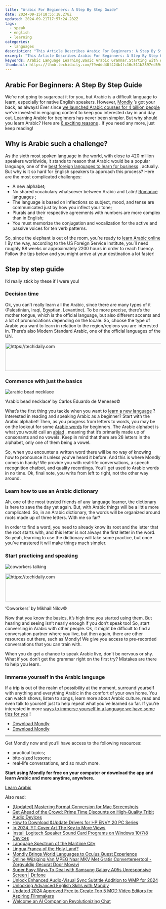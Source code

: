 ```yaml
---
title: "Arabic For Beginners: A Step By Step Guide"
date: 2024-09-15T18:55:18.278Z
updated: 2024-09-21T17:57:24.282Z
tags:
  - speak
  - english
  - learning
categories:
  - languages
description: "This Article Describes Arabic For Beginners: A Step By Step Guide"
excerpt: "This Article Describes Arabic For Beginners: A Step By Step Guide"
keywords: Arabic Language Learning,Basic Arabic Grammar,Starting with Arabic (Beginner's Approach),Arabic Pronunciation Tips,Introduction to Arabic Script,Easy Steps for Mastering Arabic,Beginner-Friendly Arabic Guide
thumbnail: https://thmb.techidaily.com/79eddd40f424b4fc16c511b2897ed594a065fb5be1fe3e9d0261412fc00375f0.jpg
---
```


## Arabic For Beginners: A Step By Step Guide

 We’re not going to sugarcoat it for you, but Arabic is a difficult language to learn, especially for native English speakers. However, [Mondly](https://app.adjust.io/5ixfg4k?campaign=blog-post-id-6418&fallback=https%3A%2F%2Fapp.mondly.com?avangate%5Fsrc=blog-post-id-6418?mother%5Flang=en%5Fus?target%5Flang=ar&redirect%5Fandroid=https%3A%2F%2Fplay.google.com%2Fstore%2Fapps%2Fdetails%3Fid%3Dcom.atistudios.mondly.languages&redirect%5Fios=https%3A%2F%2Fitunes.apple.com%2Fapp%2Fid987873536&redirect%5Fmacos=https%3A%2F%2Fapp.mondly.com?avangate%5Fsrc=blog-post-id-6418?mother%5Flang=en%5Fus?target%5Flang=ar) ’s got your back, as always! Ever since [we launched Arabic courses for 4 billion people](https://shop.mondly.com/affiliate.php?ACCOUNT=ATISTUDI&AFFILIATE=108875&PATH=https://www.mondly.com?AFFILIATE=108875)  we’ve invested in engaging content to keep you interested day in and day out. Learning Arabic for beginners has never been simpler. But why should you learn Arabic? Here are [6 exciting reasons](https://shop.mondly.com/affiliate.php?ACCOUNT=ATISTUDI&AFFILIATE=108875&PATH=https://www.mondly.com?AFFILIATE=108875)  . If you need any more, just keep reading!

## Why is Arabic such a challenge?

 As the sixth most spoken language in the world, with close to 420 million speakers worldwide, it stands to reason that Arabic would be a popular language, one of the [best foreign languages to learn for business](https://shop.mondly.com/affiliate.php?ACCOUNT=ATISTUDI&AFFILIATE=108875&PATH=https://www.mondly.com?AFFILIATE=108875)  , actually. But why is it so hard for English speakers to approach this process? Here are the most complicated challenges:

* A new alphabet;
* No shared vocabulary whatsoever between Arabic and Latin/ [Romance languages](https://shop.mondly.com/affiliate.php?ACCOUNT=ATISTUDI&AFFILIATE=108875&PATH=https://www.mondly.com?AFFILIATE=108875) ;
* The language is based on inflections so subject, mood, and tense are communicated just by how you inflect your tone;
* Plurals and their respective agreements with numbers are more complex than in English;
* You must memorize the conjugation and vocalization for the active and passive voices for ten verb patterns.

 So, since the elephant is out of the room, you’re ready to [learn Arabic online](https://shop.mondly.com/affiliate.php?ACCOUNT=ATISTUDI&AFFILIATE=108875&PATH=https://www.mondly.com?AFFILIATE=108875)  ! By the way, according to the US Foreign Service Institute, you’ll need roughly 88 weeks or approximately 2200 hours in order to reach fluency. Follow the tips below and you might arrive at your destination a lot faster!

## Step by step guide

I’d really stick by these if I were you!

### Decision time

 Ok, you can’t really learn all the Arabic, since there are many types of it (Palestinian, Iraqi, Egyptian, Levantine). To be more precise, there’s the mother tongue, which is the official language, but also different accents and a lot of pronunciations depending on the locale. So, choose the type of Arabic you want to learn in relation to the region/regions you are interested in. There’s also Modern Standard Arabic, one of the official languages of the UN.

<!-- affiliate ads begin -->
<a href="https://laganoo.pxf.io/c/5597632/1528696/16446" target="_top" id="1528696">
  <img src="//a.impactradius-go.com/display-ad/16446-1528696" border="0" alt="https://techidaily.com" width="728" height="90"/>
</a>
<img height="0" width="0" src="https://laganoo.pxf.io/i/5597632/1528696/16446" style="position:absolute;visibility:hidden;" border="0" />
<!-- affiliate ads end -->

### Commence with just the basics

![arabic bead necklace](https://edge.mondly.com/blog/wp-content/uploads/2022/01/arabic-bead-necklace-960x640.jpg "Arabic For Beginners: A Step By Step Guide 2")

 ‘Arabic bead necklace’ by Carlos Eduardo de Meneses©

 What’s the first thing you tackle when you want to [learn a new language](https://shop.mondly.com/affiliate.php?ACCOUNT=ATISTUDI&AFFILIATE=108875&PATH=https://www.mondly.com?AFFILIATE=108875) ? Interested in reading and speaking Arabic as a beginner? Start with the Arabic alphabet! Then, as you progress from letters to words, you may be on the lookout for some [Arabic words](https://shop.mondly.com/affiliate.php?ACCOUNT=ATISTUDI&AFFILIATE=108875&PATH=https://www.mondly.com?AFFILIATE=108875) for beginners. The Arabic alphabet is what you would call an [abjad](https://en.wikipedia.org/wiki/Abjad)  , meaning that it’s primarily made up of consonants and no vowels. Keep in mind that there are 28 letters in the alphabet, only one of them being a vowel.

 So, when you encounter a written word there will be no way of knowing how to pronounce it unless you’ve heard it before. And this is where Mondly comes in handy! We provide you with real-life conversations, a speech recognition chatbot, and quality recordings. You’ll get used to Arabic words in no time. Ok, final note, you write from left to right, not the other way around.

### Learn how to use an Arabic dictionary

 Ah, one of the most trusted friends of any language learner, the dictionary is here to save the day yet again. But, with Arabic things will be a little more complicated. So, in an Arabic dictionary, the words will be organized around roots made up of three letters. With me so far?

 In order to find a word, you need to already know its root and the letter that the root starts with, and this letter is not always the first letter in the word. So yeah, learning to use the dictionary will take some practice, but once you’ve mastered it will make things much simpler.

### Start practicing and speaking

![coworkers talking](https://edge.mondly.com/blog/wp-content/uploads/2022/01/coworkers-talking-960x640.jpg "Arabic For Beginners: A Step By Step Guide 3")

<!-- affiliate ads begin -->
<a href="https://imp.i357552.net/c/5597632/1001446/11832" target="_top" id="1001446">
  <img src="//a.impactradius-go.com/display-ad/11832-1001446" border="0" alt="https://techidaily.com" width="728" height="90"/>
</a>
<img height="0" width="0" src="https://imp.i357552.net/i/5597632/1001446/11832" style="position:absolute;visibility:hidden;" border="0" />
<!-- affiliate ads end -->

 ‘Coworkers’ by Mikhail Nilov©

 Now that you know the basics, it’s high time you started using them. But hearing and seeing isn’t nearly enough if you don’t speak too! So, start conversing in Arabic with other people. Ok, it might be difficult to find a conversation partner where you live, but then again, there are other resources out there, such as Mondly! We give you access to pre-recorded conversations that you can train with.

 When you do get a chance to speak Arabic live, don’t be nervous or shy. What if you don’t get the grammar right on the first try? Mistakes are there to help you learn.

### Immerse yourself in the Arabic language

 If a trip is out of the realm of possibility at the moment, surround yourself with anything and everything Arabic in the comfort of your own home. You can watch shows, listen to songs, learn more about Arabic culture, read and even talk to yourself just to help repeat what you’ve learned so far. If you’re interested in more [ways to immerse yourself in a language we have some tips for you](https://shop.mondly.com/affiliate.php?ACCOUNT=ATISTUDI&AFFILIATE=108875&PATH=https://www.mondly.com?AFFILIATE=108875) !

* [Download Mondly](https://www.facebook.com/sharer/sharer.php?u=https%3A%2F%2Fwww.mondly.com%2Fblog%2Farabic-for-beginners-guide%2F&t=Arabic+for+Beginners%3A+A+Step+by+Step+Guide "Share on Facebook")
* [Download Mondly](https://shop.mondly.com/affiliate.php?ACCOUNT=ATISTUDI&AFFILIATE=108875&PATH=https://www.mondly.com?AFFILIATE=108875)

---

 Get Mondly now and you’ll have access to the following resources:

* practical topics;
* bite-sized lessons;
* real-life conversations, and so much more.

 **Start using Mondly for free on your computer or download the app and learn Arabic and more anytime, anywhere.**

[Learn Arabic](https://adjt.mondly.com/5ixfg4k?campaign=blog-post-id-6418&fallback=https%3A%2F%2Fapp.mondly.com%3Futm%5Fmedium%3Dblog%5Fblog-post-id-6418%26utm%5Fsource%3Dblog-post-id-6418&redirect%5Fmacos=https%3A%2F%2Fapp.mondly.com%3Futm%5Fmedium%3Dblog%5Fblog-post-id-6418%26utm%5Fsource%3Dblog-post-id-6418&redirect%5Fandroid=https%3A%2F%2Fplay.google.com%2Fstore%2Fapps%2Fdetails%3Fid%3Dcom.atistudios.mondly.languages%3Futm%5Fmedium%3Dblog%5Fblog-post-id-6418%26utm%5Fsource%3Dblog-post-id-6418&redirect%5Fios=https%3A%2F%2Fapps.apple.com%2Fapp%2Fapple-store%2Fid987873536%3Fpt%3D78954800%26ct%3Dblog-post-id-6418%26mt%3D8 "Learn Arabic")

<ins class="adsbygoogle"
     style="display:block"
     data-ad-format="autorelaxed"
     data-ad-client="ca-pub-7571918770474297"
     data-ad-slot="1223367746"></ins>

<ins class="adsbygoogle"
     style="display:block"
     data-ad-client="ca-pub-7571918770474297"
     data-ad-slot="8358498916"
     data-ad-format="auto"
     data-full-width-responsive="true"></ins>

<span class="atpl-alsoreadstyle">Also read:</span>
<div><ul>
<li><a href="https://screen-video-capture.techidaily.com/updated-mastering-format-conversion-for-mac-screenshots/"><u>[Updated] Mastering Format Conversion for Mac Screenshots</u></a></li>
<li><a href="https://buynow-marvelous.techidaily.com/get-ahead-of-the-crowd-prime-time-discounts-on-high-quality-tribit-audio-devices/"><u>Get Ahead of the Crowd: Prime Time Discounts on High-Quality Tribit Audio Devices</u></a></li>
<li><a href="https://blog-min.techidaily.com/how-to-download-andupdate-drivers-for-hp-envy-20-pc-series/"><u>How to Download &Update Drivers for HP ENVY 20 PC Series</u></a></li>
<li><a href="https://facebook-record-videos.techidaily.com/in-2024-yt-cover-art-the-key-to-more-views/"><u>In 2024, YT Cover Art The Key to More Views</u></a></li>
<li><a href="https://win-amazing.techidaily.com/install-logitech-speaker-sound-card-programs-on-windows-1078-devices/"><u>Install Logitech Speaker Sound Card Programs on Windows 10/7/8 Devices</u></a></li>
<li><a href="https://mondly-stories.techidaily.com/language-spectrum-of-the-maritime-city/"><u>Language Spectrum of the Maritime City</u></a></li>
<li><a href="https://mondly-stories.techidaily.com/lingua-franca-of-the-holy-land/"><u>Lingua Franca of the Holy Land?</u></a></li>
<li><a href="https://mondly-stories.techidaily.com/mondly-brings-world-languages-to-oculus-quest-experience/"><u>Mondly Brings World Languages to Oculus Quest Experience</u></a></li>
<li><a href="https://blog-min.techidaily.com/online-wijziging-van-mpeg-naar-mkv-met-gratis-convertereertool-zorgvuldig-gecurat-door-movavi/"><u>Online Wijziging Van MPEG Naar MKV Met Gratis Convertereertool - Zorgvuldig Gecurat Door Movavi</u></a></li>
<li><a href="https://howto.techidaily.com/super-easy-ways-to-deal-with-samsung-galaxy-a05s-unresponsive-screen-drfone-by-drfone-fix-android-problems-fix-android-problems/"><u>Super Easy Ways To Deal with Samsung Galaxy A05s Unresponsive Screen | Dr.fone</u></a></li>
<li><a href="https://some-skills.techidaily.com/unlock-enhanced-audio-visual-sync-subtitle-addition-to-wmp-for-2024/"><u>Unlock Enhanced Audio-Visual Sync Subtitle Addition to WMP for 2024</u></a></li>
<li><a href="https://mondly-stories.techidaily.com/unlocking-advanced-english-skills-with-mondly/"><u>Unlocking Advanced English Skills with Mondly</u></a></li>
<li><a href="https://smart-video-creator.techidaily.com/updated-2024-approved-free-to-create-top-5-mod-video-editors-for-aspiring-filmmakers/"><u>Updated 2024 Approved Free to Create Top 5 MOD Video Editors for Aspiring Filmmakers</u></a></li>
<li><a href="https://mondly-stories.techidaily.com/welcome-an-ai-companion-revolutionizing-chat/"><u>Welcome an AI Companion Revolutionizing Chat</u></a></li>
</ul></div>

